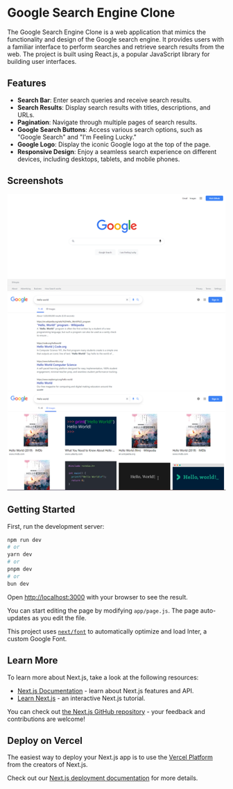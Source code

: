 # Google Search Engine Clone

The Google Search Engine Clone is a web application that mimics the functionality and design of the Google search engine. It provides users with a familiar interface to perform searches and retrieve search results from the web. The project is built using React.js, a popular JavaScript library for building user interfaces.

## Features

 - **Search Bar**: Enter search queries and receive search results.
 - **Search Results**: Display search results with titles, descriptions, and URLs.
 - **Pagination**: Navigate through multiple pages of search results.
 - **Google Search Buttons**: Access various search options, such as "Google Search" and "I'm Feeling Lucky."
 - **Google Logo**: Display the iconic Google logo at the top of the page.
 - **Responsive Design**: Enjoy a seamless search experience on different devices, including desktops, tablets, and mobile phones.

## Screenshots

![screenshot1](https://github.com/yoseflakew25/google-clone-v2/blob/master/public/1.png)
![screenshot1](https://github.com/yoseflakew25/google-clone-v2/blob/master/public/2.png)
![screenshot1](https://github.com/yoseflakew25/google-clone-v2/blob/master/public/3.png)


## Getting Started

First, run the development server:

```bash
npm run dev
# or
yarn dev
# or
pnpm dev
# or
bun dev
```

Open [http://localhost:3000](http://localhost:3000) with your browser to see the result.

You can start editing the page by modifying `app/page.js`. The page auto-updates as you edit the file.

This project uses [`next/font`](https://nextjs.org/docs/basic-features/font-optimization) to automatically optimize and load Inter, a custom Google Font.

## Learn More

To learn more about Next.js, take a look at the following resources:

- [Next.js Documentation](https://nextjs.org/docs) - learn about Next.js features and API.
- [Learn Next.js](https://nextjs.org/learn) - an interactive Next.js tutorial.

You can check out [the Next.js GitHub repository](https://github.com/vercel/next.js/) - your feedback and contributions are welcome!

## Deploy on Vercel

The easiest way to deploy your Next.js app is to use the [Vercel Platform](https://vercel.com/new?utm_medium=default-template&filter=next.js&utm_source=create-next-app&utm_campaign=create-next-app-readme) from the creators of Next.js.

Check out our [Next.js deployment documentation](https://nextjs.org/docs/deployment) for more details.

